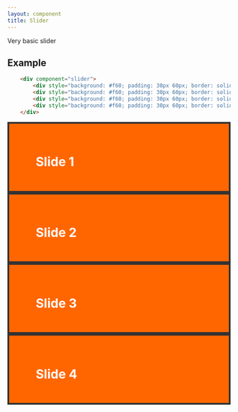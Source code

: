 ```yaml
---
layout: component
title: Slider
---
```


Very basic slider

## Example

```html
	<div component="slider">
		<div style="background: #f60; padding: 30px 60px; border: solid 4px #333;"><h1 style="color: #fff;">Slide 1</h1></div>
		<div style="background: #f60; padding: 30px 60px; border: solid 4px #333;"><h1 style="color: #fff;">Slide 2</h1></div>
		<div style="background: #f60; padding: 30px 60px; border: solid 4px #333;"><h1 style="color: #fff;">Slide 3</h1></div>
		<div style="background: #f60; padding: 30px 60px; border: solid 4px #333;"><h1 style="color: #fff;">Slide 4</h1></div>
	</div>
```

<div component="slider">
	<div style="background: #f60; padding: 30px 60px; border: solid 4px #333;"><h1 style="color: #fff;">Slide 1</h1></div>
	<div style="background: #f60; padding: 30px 60px; border: solid 4px #333;"><h1 style="color: #fff;">Slide 2</h1></div>
	<div style="background: #f60; padding: 30px 60px; border: solid 4px #333;"><h1 style="color: #fff;">Slide 3</h1></div>
	<div style="background: #f60; padding: 30px 60px; border: solid 4px #333;"><h1 style="color: #fff;">Slide 4</h1></div>
</div>
